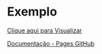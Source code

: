 Exemplo
=======

[Clique aqui para Visualizar](http://tiagobsbraga.github.io/starter/)

[Documentação - Pages GitHub](https://help.github.com/categories/20/articles)